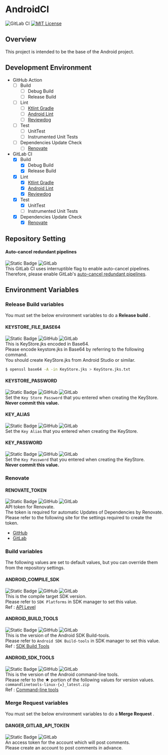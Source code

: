 # AndroidCI
![GitLab CI](https://gitlab.com/naoki_maeda/AndroidCI/badges/main/pipeline.svg)
[![MIT License](http://img.shields.io/badge/license-MIT-blue.svg?style=flat)](https://github.com/Maeda-Naoki/AndroidCI/blob/main/LICENSE)

## Overview
This project is intended to be the base of the Android project.

## Development Environment
- GitHub Action
  - [ ] Build
    - [ ] Debug Build
    - [ ] Release Build
  - [ ] Lint
    - [ ] [Ktlint Gradle](https://github.com/JLLeitschuh/ktlint-gradle)
    - [ ] [Android Lint](https://developer.android.com/studio/write/lint)
    - [ ] [Reviewdog](https://github.com/reviewdog/reviewdog)
  - [ ] Test
    - [ ] UnitTest
    - [ ] Instrumented Unit Tests
  - [ ] Dependencies Update Check
    - [ ] [Renovate](https://github.com/renovatebot/renovate#renovate)
- GitLab CI
  - [X] Build
    - [X] Debug Build
    - [X] Release Build
  - [X] Lint
    - [X] [Ktlint Gradle](https://github.com/JLLeitschuh/ktlint-gradle)
    - [X] [Android Lint](https://developer.android.com/studio/write/lint)
    - [X] [Reviewdog](https://github.com/reviewdog/reviewdog)
  - [X] Test
    - [X] UnitTest
    - [ ] Instrumented Unit Tests
  - [X] Dependencies Update Check
    - [X] [Renovate](https://github.com/renovatebot/renovate#renovate)

## Repository Setting
#### Auto-cancel redundant pipelines
![Static Badge](https://img.shields.io/badge/Required-F44336)
![GitLab](https://img.shields.io/badge/gitlab-%23181717.svg?style=for-the-badge&logo=gitlab&logoColor=orange)  
This GitLab CI uses interruptible flag to enable auto-cancel pipelines.  
Therefore, please enable GitLab's [auto-cancel redundant pipelines](https://docs.gitlab.com/ee/ci/pipelines/settings.html#auto-cancel-redundant-pipelines).

## Environment Variables
### Release Build variables
You must set the below environment variables to do a **Release build** .  
#### KEYSTORE_FILE_BASE64
![Static Badge](https://img.shields.io/badge/Required-F44336)
![GitHub](https://img.shields.io/badge/github-%23121011.svg?style=for-the-badge&logo=github&logoColor=white)
![GitLab](https://img.shields.io/badge/gitlab-%23181717.svg?style=for-the-badge&logo=gitlab&logoColor=orange)  
This is KeyStore.jks encoded in Base64.  
Please encode keystore.jks in Base64 by referring to the following command.  
You should create KeyStore.jks from Android Studio or similar.  

```bash
$ openssl base64 -A -in KeyStore.jks > KeyStore.jks.txt
```

#### KEYSTORE_PASSWORD
![Static Badge](https://img.shields.io/badge/Required-F44336)
![GitHub](https://img.shields.io/badge/github-%23121011.svg?style=for-the-badge&logo=github&logoColor=white)
![GitLab](https://img.shields.io/badge/gitlab-%23181717.svg?style=for-the-badge&logo=gitlab&logoColor=orange)  
Set the `Key Store Password` that you entered when creating the KeyStore.  
**Never commit this value.**
#### KEY_ALIAS
![Static Badge](https://img.shields.io/badge/Required-F44336)
![GitHub](https://img.shields.io/badge/github-%23121011.svg?style=for-the-badge&logo=github&logoColor=white)
![GitLab](https://img.shields.io/badge/gitlab-%23181717.svg?style=for-the-badge&logo=gitlab&logoColor=orange)  
Set the `Key Alias` that you entered when creating the KeyStore.
#### KEY_PASSWORD
![Static Badge](https://img.shields.io/badge/Required-F44336)
![GitHub](https://img.shields.io/badge/github-%23121011.svg?style=for-the-badge&logo=github&logoColor=white)
![GitLab](https://img.shields.io/badge/gitlab-%23181717.svg?style=for-the-badge&logo=gitlab&logoColor=orange)  
Set the `Key Password` that you entered when creating the KeyStore.  
**Never commit this value.**

### Renovate
#### RENOVATE_TOKEN
![Static Badge](https://img.shields.io/badge/Required-F44336)
![GitHub](https://img.shields.io/badge/github-%23121011.svg?style=for-the-badge&logo=github&logoColor=white)
![GitLab](https://img.shields.io/badge/gitlab-%23181717.svg?style=for-the-badge&logo=gitlab&logoColor=orange)  
API token for Renovate.  
The token is required for automatic Updates of Dependencies by Renovate.  
Please refer to the following site for the settings required to create the token.  

- [GitHub](https://docs.renovatebot.com/modules/platform/github/)
- [GitLab](https://docs.renovatebot.com/modules/platform/gitlab/)

### Build variables
The following values are set to default values, but you can override them from the repository settings.  
#### ANDROID_COMPILE_SDK
![Static Badge](https://img.shields.io/badge/Optional-009688)
![GitHub](https://img.shields.io/badge/github-%23121011.svg?style=for-the-badge&logo=github&logoColor=white)
![GitLab](https://img.shields.io/badge/gitlab-%23181717.svg?style=for-the-badge&logo=gitlab&logoColor=orange)  
This is the compile target SDK version.  
Please refer to `SDK Platforms` in SDK manager to set this value.  
Ref : [API Level](https://developer.android.com/guide/topics/manifest/uses-sdk-element#ApiLevels)
#### ANDROID_BUILD_TOOLS
![Static Badge](https://img.shields.io/badge/Optional-009688)
![GitHub](https://img.shields.io/badge/github-%23121011.svg?style=for-the-badge&logo=github&logoColor=white)
![GitLab](https://img.shields.io/badge/gitlab-%23181717.svg?style=for-the-badge&logo=gitlab&logoColor=orange)  
This is the version of the Android SDK Build-tools.  
Please refer to `Android SDK Build-tools` in SDK manager to set this value.  
Ref : [SDK Build Tools](https://developer.android.com/studio/releases/build-tools)
#### ANDROID_SDK_TOOLS
![Static Badge](https://img.shields.io/badge/Optional-009688)
![GitHub](https://img.shields.io/badge/github-%23121011.svg?style=for-the-badge&logo=github&logoColor=white)
![GitLab](https://img.shields.io/badge/gitlab-%23181717.svg?style=for-the-badge&logo=gitlab&logoColor=orange)  
This is the version of the Android command-line tools.  
Please refer to the ★ portion of the following values for version values.  
`commandlinetools-linux-{★}_latest.zip`  
Ref : [Command-line tools](https://developer.android.com/studio#downloads)

### Merge Request variables
You must set the below environment variables to do a **Merge Request** .  
#### DANGER_GITLAB_API_TOKEN
![Static Badge](https://img.shields.io/badge/Required-F44336)
![GitLab](https://img.shields.io/badge/gitlab-%23181717.svg?style=for-the-badge&logo=gitlab&logoColor=orange)  
An access token for the account which will post comments.  
Please create an account to post comments in advance.